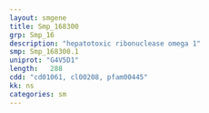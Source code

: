 ```yaml
---
layout: smgene
title: Smp_168300
grp: Smp_16
description: "hepatotoxic ribonuclease omega 1"
smp: Smp_168300.1
uniprot: "G4V5D1"
length:   288
cdd: "cd01061, cl00208, pfam00445"
kk: ns
categories: sm
---
```

